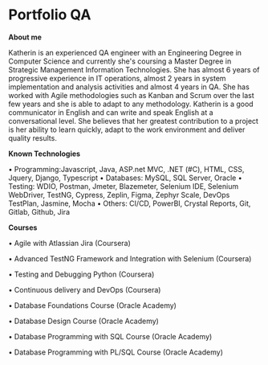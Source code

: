 # Portfolio QA

**About me**

Katherin is an experienced QA engineer with an Engineering Degree in Computer Science and currently she's coursing a Master Degree in Strategic Management Information Technologies.
She has almost 6 years of progressive experience in IT operations, almost 2 years in system implementation and analysis activities and almost 4 years in QA.
She has worked with Agile methodologies such as Kanban and Scrum over the last few years and she is able to adapt to any methodology. 
Katherin is a good communicator in English and can write and speak English at a conversational level. She believes that her greatest contribution to a project is her ability to learn quickly, adapt to the work environment and deliver quality results.

**Known Technologies**

• Programming:Javascript, Java, ASP.net MVC, .NET (#C), HTML, CSS, Jquery, Django, Typescript
• Databases: MySQL, SQL Server, Oracle
• Testing: WDIO, Postman, Jmeter, Blazemeter, Selenium IDE, Selenium WebDriver, TestNG, Cypress, Zeplin, Figma, Zephyr Scale, DevOps TestPlan, Jasmine, Mocha
• Others: CI/CD, PowerBI, Crystal Reports, Git, Gitlab, Github, Jira 

**Courses**

• Agile with Atlassian Jira (Coursera) 

• Advanced TestNG Framework and Integration with Selenium (Coursera) 

• Testing and Debugging Python (Coursera) 

• Continuous delivery and DevOps (Coursera) 

• Database Foundations Course (Oracle Academy) 

• Database Design Course (Oracle Academy) 

• Database Programming with SQL Course (Oracle Academy) 

• Database Programming with PL/SQL Course (Oracle Academy) 
